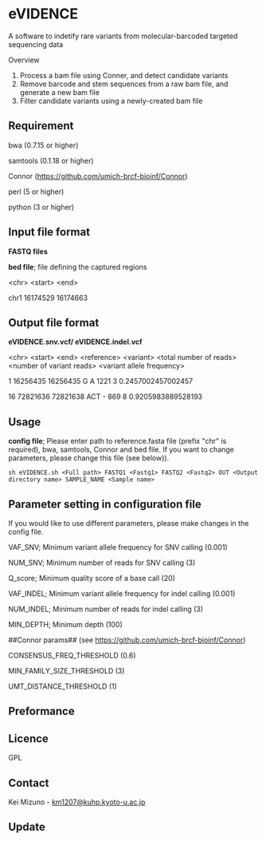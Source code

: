 # eVIDENCE

A software to indetify rare variants from molecular-barcoded targeted sequencing data

Overview
1. Process a bam file using Conner, and detect candidate variants
2. Remove barcode and stem sequences from a raw bam file, and generate a new bam file 
3. Filter candidate variants using a newly-created bam file

## Requirement
bwa (0.7.15 or higher)

samtools (0.1.18 or higher)

Connor (https://github.com/umich-brcf-bioinf/Connor)

perl (5 or higher)

python (3 or higher)

## Input file format
**FASTQ files**

**bed file**; file defining the captured regions

\<chr\> \<start\> \<end\>

chr1    16174529        16174663

## Output file format
**eVIDENCE.snv.vcf/ eVIDENCE.indel.vcf**

\<chr\> \<start\> \<end\> \<reference\> \<variant\> \<total number of reads\> \<number of variant reads\> \<variant allele frequency\>

1       16256435        16256435        G       A       1221    3       0.2457002457002457

16      72821636        72821638        ACT     -       869     8       0.9205983889528193

## Usage
**config file**; Please enter path to reference.fasta file (prefix "chr" is required), bwa, samtools, Connor and bed file. 
If you want to change parameters, please change this file (see below)).

```
sh eVIDENCE.sh <Full path> FASTQ1 <Fastq1> FASTQ2 <Fastq2> OUT <Output directory name> SAMPLE_NAME <Sample name>
```

## Parameter setting in configuration file
If you would like to use different parameters, please make changes in the config file. 


VAF_SNV; Minimum variant allele frequency for SNV calling (0.001)

NUM_SNV; Minimum number of reads for SNV calling (3)

Q_score; Minimum quality score of a base call (20)

VAF_INDEL; Minimum variant allele frequency for indel calling (0.001)

NUM_INDEL; Minimum number of reads for indel calling (3)

MIN_DEPTH; Minimum depth (100)


\##Connor params## (see https://github.com/umich-brcf-bioinf/Connor)

CONSENSUS_FREQ_THRESHOLD (0.6)

MIN_FAMILY_SIZE_THRESHOLD (3)

UMT_DISTANCE_THRESHOLD (1)

## Preformance


## Licence
GPL

## Contact

Kei Mizuno - km1207@kuhp.kyoto-u.ac.jp

## Update

